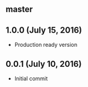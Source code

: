 ## master

## 1.0.0 (July 15, 2016)
* Production ready version

## 0.0.1 (July 10, 2016)
* Initial commit
